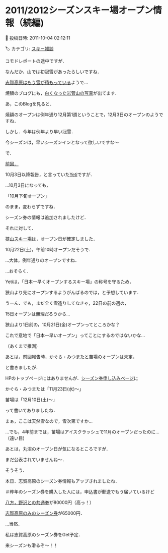 # 2011/2012シーズンスキー場オープン情報（続編)

📅 投稿日時: 2011-10-04 02:12:11

🏷️ カテゴリ: [スキー雑談](c1f9d2cb7478308da16419928ea3945e9.md)

コモドレポートの途中ですが．





なんだか，山では初冠雪があったらしいですね．


[志賀高原はもう雪が積もっている](http://blog.goo.ne.jp/ginrei1/e/c1924b59883b1ad03a230698016df75e)ようで…


焼額のブログにも，[白くなった岩菅山の写真](http://blog.princehotels.co.jp/yakebi/2011/10/03/)が出てます．


あ，このBlogを見ると．


焼額のオープンは例年通り12月第1週ということで，12月3日のオープンのようですね．





しかし．今年は例年より早い冠雪．


今シーズンは，早いシーズンインとなって欲しいですな～





で．


[前回．](e1b08a579180efacec1f32a3fca7736ff.md)


10月3日以降報告，と言っていた[Yeti](http://www.yeti-resort.com/)ですが．


…10月3日になっても，


「10月下旬オープン」


のまま，変わらずですね．


シーズン券の情報は追加されましたけど．





それに対して．


[狭山スキー場](http://www.sayama-ski.jp/)は，オープン日が確定しました．


10月22日(土)，午前10時オープンだそうで．


…大体，例年通りのオープンですね．





…おそらく．


Yetiは，「日本一早くオープンするスキー場」の称号を守るため，


狭山より先にオープンするようがんばるのでは，と予想しています．


うーん．でも，まだ全く雪造りしてなきゃ，22日の前の週の，


15日オープンは無理だろうから…


狭山より1日前の，10月21日(金)オープンってところかな？


これで意地で「日本一早いオープン」ってことにするのではないかな…


（あくまで推測)





あとは，前回報告時，かぐら・みつまたと苗場のオープンは未定，


と書きましたが．


HPのトップページにはありませんが．[シーズン券申し込みページ](http://www.princehotels.co.jp/ski/naeba/information/season_ticket/)に


かぐら・みつまたは「11月23日(水)～」


苗場は「12月10日(土)～」


って書いてありましたね．


まぁ，ここは天然雪なので，雪次第ですか…


…でも，4年前までは，苗場はアイスクラッシュで11月のオープンだったのに…（遠い目)





あとは，丸沼のオープン日が気になるところですが．


まだ公表されていませんね～．





そうそう．


本日．志賀高原のシーズン券情報もアップされましたね．


＃昨年のシーズン券を購入した人には，申込書が郵送でもう届いているけど





[八方，野沢との共通券](http://www.shigakogen-ski.com/seazon-pass/?PassID=1)が80000円（高っ！）


[志賀高原のみのシーズン券](http://www.shigakogen-ski.com/seazon-pass/?PassID=2)が65000円．





…当然．


私は志賀高原のシーズン券をGet予定．





来シーズンも滑るぞ～！！
